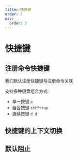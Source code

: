 ```yaml
---
title: 快捷键
order: 7
nav:
  order: 3
---
```


# 快捷键

## 注册命令快捷键

我们默认注册快捷键与注册命令关联

支持多种键盘组合方式:

- 单一按键 `a`
- 组合按键 `shift+up`
- 连续按键 `d d`

<code src="../../src/keybind/simple"></code>

## 快捷键的上下文切换

<code src="../../src/keybind/context"></code>

## 默认阻止

<code src="../../src/keybind/event-propagation"></code>

